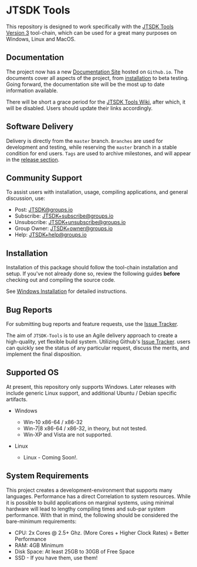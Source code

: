 # JTSDK Tools

This repository is designed to work specifically with the
[JTSDK Tools Version 3][] tool-chain, which can be used for a great many
purposes on Windows, Linux and MacOS.

## Documentation

The project now has a new [Documentation Site][] hosted on `Github.io`.
The documents cover all aspects of the project, from
[installation](#installaiton) to beta testing. Going forward, the documentation
site will be the most up to date information available.

There will be short a grace period for the [JTSDK Tools Wiki][], after which, it
will be disabled. Users should update their links accordingly.

## Software Delivery

Delivery is directly from the `master` branch. `Branches` are used for development
and testing, while reserving the `master` branch in a stable condition for end
users. `Tags` are used to archive milestones, and will appear in the
[release section][].

## Community Support

To assist users with installation, usage, compiling applications, and
general discussion, use:

- Post: JTSDK@groups.io
- Subscribe: JTSDK+subscribe@groups.io
- Unsubscribe: JTSDK+unsubscribe@groups.io
- Group Owner: JTSDK+owner@groups.io
- Help: JTSDK+help@groups.io

## Installation

Installation of this package should follow the tool-chain installation and
setup. If you've not already done so, review the following guides **before**
checking out and compiling the source code.

See [Windows Installation][] for detailed instructions.

## Bug Reports

For submitting bug reports and feature requests, use the [Issue Tracker][].

The aim of `JTSDK-Tools` is to use an Agile delivery approach to create a
high-quality, yet flexible build system. Utilizing Github's [Issue Tracker][].
users can quickly see the status of any particular request, discuss the merits,
and implement the final disposition.

## Supported OS

At present, this repository only supports Windows. Later releases with include
generic Linux support, and additional Ubuntu / Debian specific artifacts.

- Windows
  - Win-10 x86-64 / x86-32
  - Win-7|8 x86-64 / x86-32, in theory, but not tested.
  - Win-XP and Vista are not supported.

- Linux
  - Linux - Coming Soon!.

## System Requirements

This project creates a development-environment that supports many languages.
Performance has a direct Correlation to system resources. While it is possible
to build applications on marginal systems, using minimal hardware will lead to
lengthy compiling times and sub-par system performance. With that in
mind, the following should be considered the bare-minimum requirements:

- CPU: 2x Cores @ 2.5+ Ghz. (More Cores + Higher Clock Rates) = Better Performance
- RAM: 4GB Minimum
- Disk Space: At least 25GB to 30GB of Free Space
- SSD - If you have them, use them!

<!--Page Links ---------------------------------------------------------------->
[release section]: https://github.com/KI7MT/jtsdk-tools/releases
[Net Core Global Tools]: https://github.com/dotnet/core/tree/master/samples/dotnetsay
[JTSDK Tools Version 3]: https://sourceforge.net/projects/jtsdk/files/win32/3.0.0/release/
[NetCore Global Tools]: https://github.com/dotnet/core/tree/master/samples/dotnetsay
[JTSDK Tools Website]: https://ki7mt.github.io/jtsdk-tools/
[Issue Tracker]: https://github.com/KI7MT/jtsdk-tools/issues
[Documentation Site]: https://ki7mt.github.io/jtsdk-tools/
[Windows Installation]: https://ki7mt.github.io/jtsdk-tools/windows/Home/
[JTSDK Tools Wiki]: https://github.com/KI7MT/jtsdk-tools/wiki